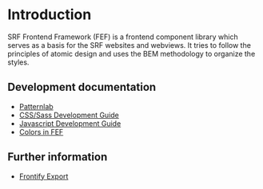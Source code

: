 # Introduction

SRF Frontend Framework (FEF) is a frontend component library which serves as a basis for the SRF websites and webviews.
It tries to follow the principles of atomic design and uses the BEM methodology to organize the styles.

## Development documentation
- <a href="docs/patternlab.md" data-fef-href="/patterns/00-documentation-05-patternlab/00-documentation-05-patternlab.html">Patternlab</a>
- <a href="docs/styles.md" data-fef-href="/patterns/00-documentation-10-styles/00-documentation-10-styles.html">CSS/Sass Development Guide</a>
- <a href="docs/javascript.md" data-fef-href="/patterns/00-documentation-20-javascript/00-documentation-20-javascript.html">Javascript Development Guide</a>
- <a href="docs/colors.md" data-fef-href="/patterns/00-documentation-30-colors/00-documentation-30-colors.html">Colors in FEF</a>

## Further information
- <a href="docs/frontify.md" data-fef-href="/patterns/00-documentation-80-frontify/00-documentation-80-frontify.html">Frontify Export</a>
